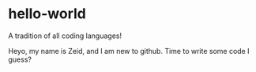 # hello-world
A tradition of all coding languages!

Heyo, my name is Zeid, and I am new to github.
Time to write some code I guess?
